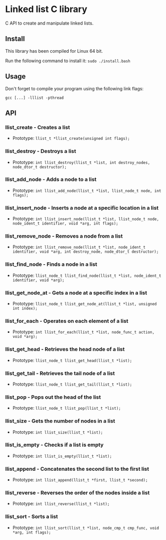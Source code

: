 # Linked list C library

C API to create and manipulate linked lists.

## Install

This library has been compiled for Linux 64 bit.

Run the following command to install it: `sudo ./install.bash`

## Usage

Don't forget to compile your program using the following link flags:

```
gcc [...] -lllist -pthread
```

## API

### **llist_create** - Creates a list

- Prototype: `llist_t *llist_create(unsigned int flags);`

### **llist_destroy** - Destroys a list

- Prototype: `int llist_destroy(llist_t *list, int destroy_nodes, node_dtor_t destructor);`

### **llist_add_node** - Adds a node to a list

- Prototype: `int llist_add_node(llist_t *list, llist_node_t node, int flags);`

### **llist_insert_node** - Inserts a node at a specific location in a list

- Prototype: `int llist_insert_node(llist_t *list, llist_node_t node, node_ident_t identifier, void *arg, int flags);`


### **llist_remove_node** - Removes a node from a list

- Prototype: `int llist_remove_node(llist_t *list, node_ident_t identifier, void *arg, int destroy_node, node_dtor_t destructor);`

### **llist_find_node** - Finds a node in a list

- Prototype: `llist_node_t llist_find_node(llist_t *list, node_ident_t identifier, void *arg);`

### **llist_get_node_at** - Gets a node at a specific index in a list

- Prototype: `llist_node_t llist_get_node_at(llist_t *list, unsigned int index);`

### **llist_for_each** - Operates on each element of a list

- Prototype: `int llist_for_each(llist_t *list, node_func_t action, void *arg);`

### **llist_get_head** - Retrieves the head node of a list

- Prototype: `llist_node_t llist_get_head(llist_t *list);`

### **llist_get_tail** - Retrieves the tail node of a list

- Prototype: `llist_node_t llist_get_tail(llist_t *list);`

### **llist_pop** - Pops out the head of the list

- Prototype: `llist_node_t llist_pop(llist_t *list);`

### **llist_size** - Gets the number of nodes in a list

- Prototype: `int llist_size(llist_t *list);`

### **llist_is_empty** - Checks if a list is empty

- Prototype: `int llist_is_empty(llist_t *list);`

### **llist_append** - Concatenates the second list to the first list

- Prototype: `int llist_append(llist_t *first, llist_t *second);`

### **llist_reverse** - Reverses the order of the nodes inside a list

- Prototype: `int llist_reverse(llist_t *list);`

### **llist_sort** - Sorts a list

- Prototype: `int llist_sort(llist_t *list, node_cmp_t cmp_func, void *arg, int flags);`